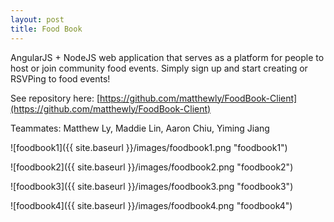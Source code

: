 ```yaml
---
layout: post
title: Food Book
---
```


AngularJS + NodeJS web application that serves as a platform for people to host or join community food events. Simply sign up and start creating or RSVPing to food events!

See repository here: [https://github.com/matthewly/FoodBook-Client](https://github.com/matthewly/FoodBook-Client)

Teammates: Matthew Ly, Maddie Lin, Aaron Chiu, Yiming Jiang

![foodbook1]({{ site.baseurl }}/images/foodbook1.png "foodbook1")

![foodbook2]({{ site.baseurl }}/images/foodbook2.png "foodbook2")

![foodbook3]({{ site.baseurl }}/images/foodbook3.png "foodbook3")

![foodbook4]({{ site.baseurl }}/images/foodbook4.png "foodbook4")